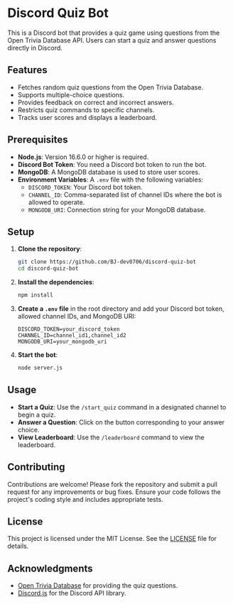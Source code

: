 # Discord Quiz Bot

This is a Discord bot that provides a quiz game using questions from the Open Trivia Database API. Users can start a quiz and answer questions directly in Discord.

## Features

- Fetches random quiz questions from the Open Trivia Database.
- Supports multiple-choice questions.
- Provides feedback on correct and incorrect answers.
- Restricts quiz commands to specific channels.
- Tracks user scores and displays a leaderboard.

## Prerequisites

- **Node.js**: Version 16.6.0 or higher is required.
- **Discord Bot Token**: You need a Discord bot token to run the bot.
- **MongoDB**: A MongoDB database is used to store user scores.
- **Environment Variables**: A `.env` file with the following variables:
  - `DISCORD_TOKEN`: Your Discord bot token.
  - `CHANNEL_ID`: Comma-separated list of channel IDs where the bot is allowed to operate.
  - `MONGODB_URI`: Connection string for your MongoDB database.

## Setup

1. **Clone the repository**:
   ```bash
   git clone https://github.com/BJ-dev0706/discord-quiz-bot
   cd discord-quiz-bot
   ```

2. **Install the dependencies**:
   ```bash
   npm install
   ```

3. **Create a `.env` file** in the root directory and add your Discord bot token, allowed channel IDs, and MongoDB URI:
   ```env
   DISCORD_TOKEN=your_discord_token
   CHANNEL_ID=channel_id1,channel_id2
   MONGODB_URI=your_mongodb_uri
   ```

4. **Start the bot**:
   ```bash
   node server.js
   ```

## Usage

- **Start a Quiz**: Use the `/start_quiz` command in a designated channel to begin a quiz.
- **Answer a Question**: Click on the button corresponding to your answer choice.
- **View Leaderboard**: Use the `/leaderboard` command to view the leaderboard.

## Contributing

Contributions are welcome! Please fork the repository and submit a pull request for any improvements or bug fixes. Ensure your code follows the project's coding style and includes appropriate tests.

## License

This project is licensed under the MIT License. See the [LICENSE](LICENSE) file for details.

## Acknowledgments

- [Open Trivia Database](https://opentdb.com/) for providing the quiz questions.
- [Discord.js](https://discord.js.org/) for the Discord API library.
